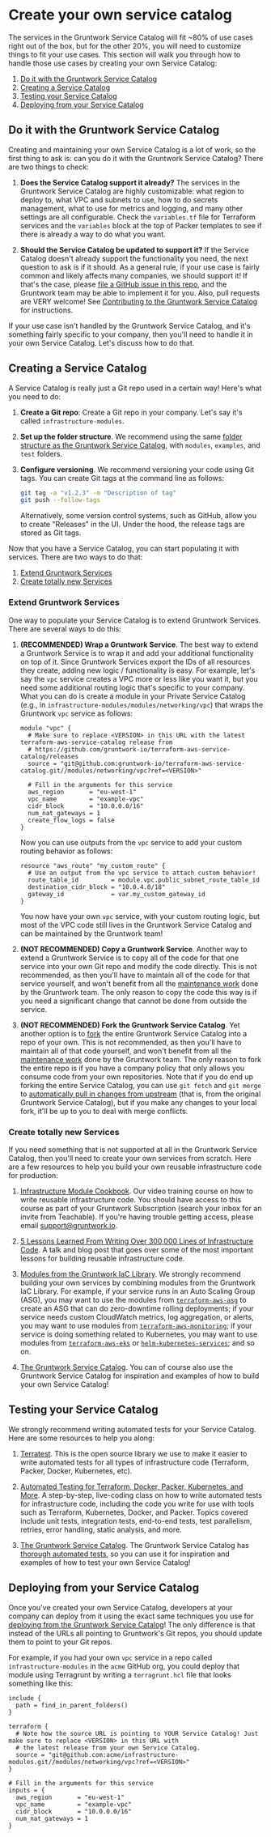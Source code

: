 # Create your own service catalog

The services in the Gruntwork Service Catalog will fit ~80% of use cases right out of the box, but for the other 20%,
you will need to customize things to fit your use cases. This section will walk you through how to handle those use
cases by creating your own Service Catalog:

1. [Do it with the Gruntwork Service Catalog](#do-it-with-the-gruntwork-service-catalog)
1. [Creating a Service Catalog](#creating-a-service-catalog)
1. [Testing your Service Catalog](#testing-your-service-catalog)
1. [Deploying from your Service Catalog](#deploying-from-your-service-catalog)

## Do it with the Gruntwork Service Catalog

Creating and maintaining your own Service Catalog is a lot of work, so the first thing to ask is: can you do it with
the Gruntwork Service Catalog? There are two things to check:

1. **Does the Service Catalog support it already?** The services in the Gruntwork Service Catalog are highly
   customizable: what region to deploy to, what VPC and subnets to use, how to do secrets management, what to use for
   metrics and logging, and many other settings are all configurable. Check the `variables.tf` file for Terraform
   services and the `variables` block at the top of Packer templates to see if there is already a way to do what you
   want.

1. **Should the Service Catalog be updated to support it?** If the Service Catalog doesn't already support the
   functionality you need, the next question to ask is if it should. As a general rule, if your use case is fairly
   common and likely affects many companies, we should support it! If that's the case, please [file a GitHub issue in
   this repo](https://github.com/gruntwork-io/terraform-aws-service-catalog/issues/new), and the Gruntwork team may be able to implement it for you. Also, pull requests are VERY welcome! See
   [Contributing to the Gruntwork Service
   Catalog](/guides/working-with-code/contributing)
   for instructions.

If your use case isn't handled by the Gruntwork Service Catalog, and it's something fairly specific to your company,
then you'll need to handle it in your own Service Catalog. Let's discuss how to do that.

## Creating a Service Catalog

A Service Catalog is really just a Git repo used in a certain way! Here's what you need to do:

1. **Create a Git repo**: Create a Git repo in your company. Let's say it's called `infrastructure-modules`.

1. **Set up the folder structure**. We recommend using the same [folder structure as the Gruntwork Service
   Catalog](#how-to-navigate-the-service-catalog), with `modules`, `examples`, and `test` folders.

1. **Configure versioning**. We recommend versioning your code using Git tags. You can create Git tags at the command
   line as follows:

   ```bash
   git tag -a "v1.2.3" -m "Description of tag"
   git push --follow-tags
   ```

   Alternatively, some version control systems, such as GitHub, allow you to create "Releases" in the UI. Under the
   hood, the release tags are stored as Git tags.

Now that you have a Service Catalog, you can start populating it with services. There are two ways to do that:

1. [Extend Gruntwork Services](#extend-gruntwork-services)
1. [Create totally new Services](#create-totally-new-services)

### Extend Gruntwork Services

One way to populate your Service Catalog is to extend Gruntwork Services. There are several ways to do this:

1. **(RECOMMENDED) Wrap a Gruntwork Service**. The best way to extend a Gruntwork Service is to wrap it and add your
   additional functionality on top of it. Since Gruntwork Services export the IDs of all resources they create, adding
   new logic / functionality is easy. For example, let's say the `vpc` service creates a VPC more or less like
   you want it, but you need some additional routing logic that's specific to your company. What you can do is create
   a module in your Private Service Catalog (e.g., in `infrastructure-modules/modules/networking/vpc`) that wraps
   the Gruntwork `vpc` service as follows:

   ```hcl
   module "vpc" {
     # Make sure to replace <VERSION> in this URL with the latest terraform-aws-service-catalog release from
     # https://github.com/gruntwork-io/terraform-aws-service-catalog/releases
     source = "git@github.com:gruntwork-io/terraform-aws-service-catalog.git//modules/networking/vpc?ref=<VERSION>"

     # Fill in the arguments for this service
     aws_region       = "eu-west-1"
     vpc_name         = "example-vpc"
     cidr_block       = "10.0.0.0/16"
     num_nat_gateways = 1
     create_flow_logs = false
   }
   ```

   Now you can use outputs from the `vpc` service to add your custom routing behavior as follows:

   ```hcl
   resource "aws_route" "my_custom_route" {
     # Use an output from the vpc service to attach custom behavior!
     route_table_id         = module.vpc.public_subnet_route_table_id
     destination_cidr_block = "10.0.4.0/18"
     gateway_id             = var.my_custom_gateway_id
   }
   ```

   You now have your own `vpc` service, with your custom routing logic, but most of the VPC code still lives in
   the Gruntwork Service Catalog and can be maintained by the Gruntwork team!

1. **(NOT RECOMMENDED) Copy a Gruntwork Service**. Another way to extend a Gruntwork Service is to copy all of the code
   for that one service into your own Git repo and modify the code directly. This is not recommended, as then you'll
   have to maintain all of the code for that service yourself, and won't benefit from all the [maintenance
   work](/reference/services/intro/overview#maintenance-and-versioning) done by the Gruntwork team. The only reason to copy the code this way is if you
   need a significant change that cannot be done from outside the service.

1. **(NOT RECOMMENDED) Fork the Gruntwork Service Catalog**. Yet another option is to
   [fork](https://help.github.com/en/github/getting-started-with-github/fork-a-repo) the entire Gruntwork Service
   Catalog into a repo of your own. This is not recommended, as then you'll have to maintain all of that code yourself,
   and won't benefit from all the [maintenance work](/reference/services/intro/overview/#maintenance-and-versioning) done by the Gruntwork team. The only
   reason to fork the entire repo is if you have a company policy that only allows you consume code from your own
   repositories. Note that if you do end up forking the entire Service Catalog, you can use `git fetch` and `git merge`
   to [automatically pull in changes from
   upstream](https://help.github.com/en/github/collaborating-with-issues-and-pull-requests/syncing-a-forkhttps://help.github.com/en/github/collaborating-with-issues-and-pull-requests/syncing-a-fork)
   (that is, from the original Gruntwork Service Catalog), but if you make any changes to your local fork, it'll be up
   to you to deal with merge conflicts.

### Create totally new Services

If you need something that is not supported at all in the Gruntwork Service Catalog, then you'll need to create your
own services from scratch. Here are a few resources to help you build your own reusable infrastructure code for
production:

1. [Infrastructure Module Cookbook](https://training.gruntwork.io/p/infrastructure-module-cookbook). Our video training
   course on how to write reusable infrastructure code. You should have access to this course as part of your
   Gruntwork Subscription (search your inbox for an invite from Teachable). If you're having trouble getting access,
   please email [support@gruntwork.io](mailto:support@gruntwork.io).

1. [5 Lessons Learned From Writing Over 300,000 Lines of Infrastructure Code](https://blog.gruntwork.io/5-lessons-learned-from-writing-over-300-000-lines-of-infrastructure-code-36ba7fadeac1).
   A talk and blog post that goes over some of the most important lessons for building reusable infrastructure code.

1. [Modules from the Gruntwork IaC Library](https://gruntwork.io/infrastructure-as-code-library/). We strongly
   recommend building your own services by combining modules from the Gruntwork IaC Library. For example, if your
   service runs in an Auto Scaling Group (ASG), you may want to use the modules from
   [`terraform-aws-asg`](https://github.com/gruntwork-io/terraform-aws-asg) to create an ASG that can do zero-downtime rolling
   deployments; if your service needs custom CloudWatch metrics, log aggregation, or alerts, you may want to use
   modules from [`terraform-aws-monitoring`](https://github.com/gruntwork-io/terraform-aws-monitoring); if your service is
   doing something related to Kubernetes, you may want to use modules from
   [`terraform-aws-eks`](https://github.com/gruntwork-io/terraform-aws-eks) or
   [`helm-kubernetes-services`](https://github.com/gruntwork-io/helm-kubernetes-servicesv); and so on.

1. [The Gruntwork Service Catalog](https://github.com/gruntwork-io/terraform-aws-service-catalog/). You can of course also use
   the Gruntwork Service Catalog for inspiration and examples of how to build your own Service Catalog!

## Testing your Service Catalog

We strongly recommend writing automated tests for your Service Catalog. Here are some resources to help you along:

1. [Terratest](https://terratest.gruntwork.io/). This is the open source library we use to make it easier to write
   automated tests for all types of infrastructure code (Terraform, Packer, Docker, Kubernetes, etc).

1. [Automated Testing for Terraform, Docker, Packer, Kubernetes, and More](https://www.infoq.com/presentations/automated-testing-terraform-docker-packer/).
   A step-by-step, live-coding class on how to write automated tests for infrastructure code, including the code you
   write for use with tools such as Terraform, Kubernetes, Docker, and Packer. Topics covered include unit tests,
   integration tests, end-to-end tests, test parallelism, retries, error handling, static analysis, and more.

1. [The Gruntwork Service Catalog](https://github.com/gruntwork-io/terraform-aws-service-catalog/). The Gruntwork Service Catalog
   has [thorough automated tests](https://github.com/gruntwork-io/terraform-aws-service-catalog/tree/master/test), so you can use it for inspiration and examples of how to test your own
   Service Catalog!

## Deploying from your Service Catalog

Once you've created your own Service Catalog, developers at your company can deploy from it using the exact same
techniques you use for [deploying from the Gruntwork Service Catalog](#deploy-new-infrastructure)! The only difference
is that instead of the URLs all pointing to Gruntwork's Git repos, you should update them to point to your Git repos.

For example, if you had your own `vpc` service in a repo called `infrastructure-modules` in the `acme` GitHub org,
you could deploy that module using Terragrunt by writing a `terragrunt.hcl` file that looks something like this:

```hcl
include {
  path = find_in_parent_folders()
}

terraform {
  # Note how the source URL is pointing to YOUR Service Catalog! Just make sure to replace <VERSION> in this URL with
  # the latest release from your own Service Catalog.
  source = "git@github.com:acme/infrastructure-modules.git//modules/networking/vpc?ref=<VERSION>"
}

# Fill in the arguments for this service
inputs = {
  aws_region       = "eu-west-1"
  vpc_name         = "example-vpc"
  cidr_block       = "10.0.0.0/16"
  num_nat_gateways = 1
}
```


<!-- ##DOCS-SOURCER-START
{"sourcePlugin":"local-copier","hash":"1f4ef9cbba76e05f0cc247508e82dc54"}
##DOCS-SOURCER-END -->
